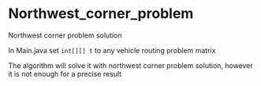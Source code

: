 # Northwest_corner_problem
Northwest corner problem solution

In Main.java set `int[][] t` to any vehicle routing problem matrix

The algorithm will solve it with northwest corner problem solution, however it is not enough for a precise result
